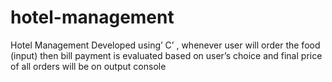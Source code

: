# hotel-management
Hotel Management  Developed using’ C’ , whenever user will order the food (input) then bill payment is   evaluated based on user’s choice and final price of all orders will be on output  console
